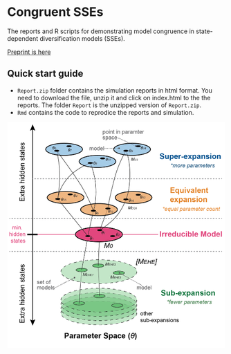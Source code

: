 # Congruent SSEs
 The reports and R scripts for demonstrating model congruence in state-dependent diversification models (SSEs).

[Preprint is here](https://www.biorxiv.org/content/10.1101/2022.07.04.498736v1)

## Quick start guide


 * `Report.zip` folder contains the simulation reports in html format. You need to download the file, unzip it and click on index.html to the the reports. The folder `Report` is the unzipped version of `Report.zip`.
 * `Rmd` contains the code to reprodice the reports and simulation.



 <p align="left">
  <img src="https://github.com/sergeitarasov/Congruent-SSE-CTMC/blob/main/Fig_class.png" width="600" title="hover text">
</p>  
